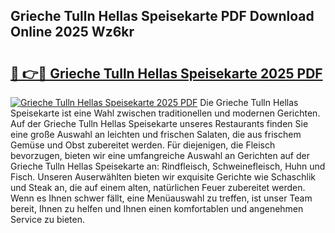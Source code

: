 ## Grieche Tulln Hellas Speisekarte PDF Download Online 2025 Wz6kr

# <h2><a href="http://gc84z9i.nevu.top/?p=Grieche+Tulln+Hellas+Speisekarte">🔗 👉🔴 Grieche Tulln Hellas Speisekarte 2025 PDF</a></h2>

[![Grieche Tulln Hellas Speisekarte 2025 PDF](https://i.imgur.com/dBaPXMq.png)](http://gc84z9i.nevu.top/?p=Grieche+Tulln+Hellas+Speisekarte)
Die Grieche Tulln Hellas Speisekarte ist eine Wahl zwischen traditionellen und modernen Gerichten. Auf der Grieche Tulln Hellas Speisekarte unseres Restaurants finden Sie eine große Auswahl an leichten und frischen Salaten, die aus frischem Gemüse und Obst zubereitet werden. Für diejenigen, die Fleisch bevorzugen, bieten wir eine umfangreiche Auswahl an Gerichten auf der Grieche Tulln Hellas Speisekarte an: Rindfleisch, Schweinefleisch, Huhn und Fisch. Unseren Auserwählten bieten wir exquisite Gerichte wie Schaschlik und Steak an, die auf einem alten, natürlichen Feuer zubereitet werden. Wenn es Ihnen schwer fällt, eine Menüauswahl zu treffen, ist unser Team bereit, Ihnen zu helfen und Ihnen einen komfortablen und angenehmen Service zu bieten.

